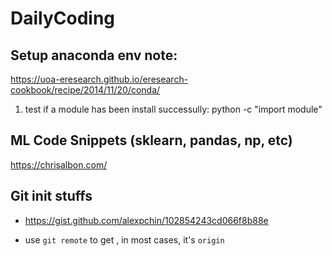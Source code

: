 # DailyCoding

## Setup anaconda env note:
https://uoa-eresearch.github.io/eresearch-cookbook/recipe/2014/11/20/conda/

1. test if a module has been install successully: python -c "import module"

## ML Code Snippets (sklearn, pandas, np, etc)
https://chrisalbon.com/


## Git init stuffs

- https://gist.github.com/alexpchin/102854243cd066f8b88e

- use `git remote` to get <remote name>, in most cases, it's `origin`
